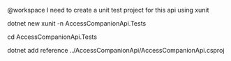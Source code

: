 @workspace I need to create a unit test project for this api using xunit

dotnet new xunit -n AccessCompanionApi.Tests

cd AccessCompanionApi.Tests

dotnet add reference ../AccessCompanionApi/AccessCompanionApi.csproj
